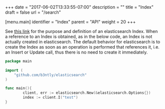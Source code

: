 +++
date = "2017-06-02T13:33:55-07:00"
description = ""
title = "Index"
draft = false
url = "/search"

[menu.main]
identifier = "Index"
parent = "API"
weight = 20
+++

See [this link]("/jargon) for the purpose and definition of an elasticsearch Index. When a reference to an Index is
obtained, as in the below code, an Index is not actually created in elasticsearch. The default behavior for elasticsearch
is to create the Index as soon as an operation is performed that references it, i.e. an Insert or Update call, thus there
is no need to create it immediately.

```go
package main 
 
import (
    "github.com/b3ntly/elasticsearch"
)

func main(){
        client, err := elasticsearch.New(&elasticsearch.Options{})
        index := client.I("test")
}
```